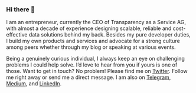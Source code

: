 ### Hi there 👋

<!--
**sbarkar/sbarkar** is a ✨ _special_ ✨ repository because its `README.md` (this file) appears on your GitHub profile.

Here are some ideas to get you started:

- 🔭 I’m currently working on ...
- 🌱 I’m currently learning ...
- 👯 I’m looking to collaborate on ...
- 🤔 I’m looking for help with ...
- 💬 Ask me about ...
- 📫 How to reach me: ...
- 😄 Pronouns: ...
- ⚡ Fun fact: ...
-->

I am an entrepreneur, currently the CEO of Transparency as a Service AG, with almost a decade of experience designing scalable, reliable and cost-effective data solutions behind my back. Besides my pure developer duties, I build my own products and services and advocate for a strong culture among peers whether through my blog or speaking at various events.

Being a genuinely curious individual, I always keep an eye on challenging problems I could help solve. I’d love to hear from you if yours is one of those. Want to get in touch? No problem! Please find me on [Twitter](https://twitter.com/sbarkar_). Follow me right away or send me a direct message. I am also on [Telegram](https://t.me/sbarkar), [Medium](https://medium.com/@sbarkar), and [LinkedIn](https://www.linkedin.com/in/sbarkar/).

